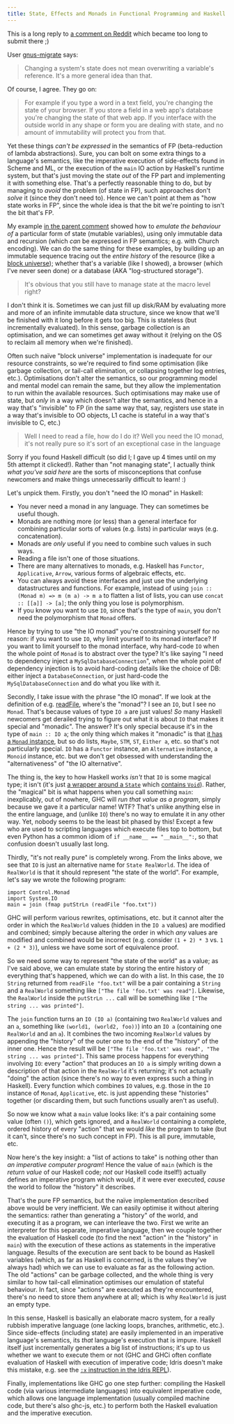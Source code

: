 ```yaml
---
title: State, Effects and Monads in Functional Programming and Haskell
---
```

This is a long reply to [a comment on Reddit](
https://www.reddit.com/r/programming/comments/6mqxh2/pragmatic_functional_programming/dk5kxye)
which became too long to submit there ;)

User [gnus-migrate](https://www.reddit.com/user/gnus-migrate) says:

> Changing a system's state does not mean overwriting a variable's reference.
> It's a more general idea than that.

Of course, I agree. They go on:

> For example if you type a word in a text field, you're changing the state of
> your browser. If you store a field in a web app's database you're changing the
> state of that web app. If you interface with the outside world in any shape or
> form you are dealing with state, and no amount of immutability will protect
> you from that.

Yet these things *can't be expressed* in the semantics of FP (beta-reduction of
lambda abstractions). Sure, you can bolt on some extra things to a language's
semantics, like the imperative execution of side-effects found in Scheme and ML,
or the execution of the `main` IO action by Haskell's runtime system, but that's
just moving the state *out* of the FP part and implementing it with something
else. That's a perfectly reasonable thing to do, but by managing to *avoid* the
problem (of state in FP), such approaches don't *solve* it (since they don't
need to). Hence we can't point at them as "how state works in FP", since the
whole idea is that the bit we're pointing to isn't the bit that's FP.

My example [in the parent comment](
https://www.reddit.com/r/programming/comments/6mqxh2/pragmatic_functional_programming/dk446b0)
showed how to *emulate the behaviour of* a particular form of state (mutable
variables), using only immutable data and recursion (which *can* be expressed in
FP semantics; e.g. with Church encoding). We can do the same thing for these
examples, by building up an immutable sequence tracing out the *entire history*
of the resource (like a [block universe](
https://en.wikipedia.org/wiki/Eternalism_(philosophy_of_time))); whether that's
a variable (like I showed), a browser (which I've never seen done) or a database
(AKA "log-structured storage").

> It's obvious that you still have to manage state at the macro level right?

I don't think it is. Sometimes we can just fill up disk/RAM by evaluating more
and more of an infinite immutable data structure, since we know that we'll be
finished with it long before it gets too big. This is stateless (but
incrementally evaluated). In this sense, garbage collection is an optimisation,
and we can sometimes get away without it (relying on the OS to reclaim all
memory when we're finished).

Often such naïve "block universe" implementation is inadequate for our resource
constraints, so we're required to find some optimisation (like garbage
collection, or tail-call elimination, or collapsing together log entries,
etc.). Optimisations don't alter the semantics, so our programming model and
mental model can remain the same, but they allow the implementation to run
within the available resources. Such optimisations may make use of state, but
*only* in a way which doesn't alter the semantics, and hence in a way that's
"invisible" to FP (in the same way that, say, registers use state in a way
that's invisible to OO objects, L1 cache is stateful in a way that's invisible
to C, etc.)

> Well I need to read a file, how do I do it? Well you need the IO monad, it's
> not really pure so it's sort of an exceptional case in the language

Sorry if you found Haskell difficult (so did I; I gave up 4 times until on my
5th attempt it clicked!). Rather than "not managing state", I actually think
*what you've said here* are the sorts of misconceptions that confuse newcomers
and make things unnecessarily difficult to learn! :)

Let's unpick them. Firstly, you don't "need the IO monad" in Haskell:

 - You never need a monad in any language. They can sometimes be useful though.
 - Monads are nothing more (or less) than a general interface for combining
   particular sorts of values (e.g. lists) in particular ways
   (e.g. concatenation).
 - Monads are *only* useful if you need to combine such values in such ways.
 - Reading a file isn't one of those situations.
 - There are many alternatives to monads, e.g. Haskell has `Functor`,
   `Applicative`, `Arrow`, various forms of algebraic effects, etc.
 - You can always avoid these interfaces and just use the underlying
   datastructures and functions. For example, instead of using
   `join :: (Monad m) => m (m a) -> m a` to flatten a list of lists, you can use
   `concat :: [[a]] -> [a]`; the only thing you lose is polymorphism.
 - If you know you want to use `IO`, since that's the type of `main`, you don't
   need the polymorphism that `Monad` offers.

Hence by trying to use "the IO monad" you're constraining yourself for no
reason: if you want to use `IO`, why limit yourself to its monad interface? If
you want to limit yourself to the monad interface, why hard-code `IO` when the
whole point of `Monad` is to abstract over the type? It's like saying "I need to
dependency inject a `MySqlDatabaseConnection`", when the whole point of
dependency injection is to avoid hard-coding details like the choice of DB:
either inject a `DatabaseConnection`, or just hard-code the
`MySqlDatabaseConnection` and do what you like with it.

Secondly, I take issue with the phrase "the IO monad". If we look at the
definition of
e.g. [readFile](http://hackage.haskell.org/package/base-4.9.1.0/docs/Prelude.html#v:readFile),
where's the "monad"? I see an `IO`, but I see no `Monad`. That's because values
of type `IO a` are just values! *So* many Haskell newcomers get derailed trying
to figure out what it is about `IO` that makes it special and "monadic". The
answer? It's only special because it's in the type of `main :: IO a`; the only
thing which makes it "monadic" is
that
[it has a `Monad` instance](http://hackage.haskell.org/package/base-4.9.1.0/docs/src/GHC.Base.html#line-1093),
but so do lists, `Maybe`, `STM`, `ST`, `Either a`, etc. so that's not
particularly special. `IO` has a `Functor` instance, an `Alternative` instance,
a `Monoid` instance, etc. but we don't get obsessed with understanding the
"alternativeness" of "the IO alternative".

The thing is, the key to how Haskell works *isn't* that `IO` is some magical
type; it isn't (it's
just
[a wrapper around a `State`](https://github.com/ghc/ghc/blob/master/libraries/base/GHC/Base.hs#L1212) which
[contains `Void`](https://github.com/ghc/packages-base/blob/master/GHC/Base.lhs#L751)). Rather,
the "magical" bit is what happens when you call something `main`: inexplicably,
out of nowhere, GHC will *run that value as a program*, simply because we gave
it a particular name! WTF? That's unlike anything else in the entire language,
and (unlike `IO`) there's no way to emulate it in any other way. Yet, nobody
seems to be the least bit phased by this! Except a few who are used to scripting
languages which execute files top to bottom, but even Python has a common idiom
of `if __name__ == "__main__":`, so that confusion doesn't usually last long.

Thirdly, "it's not really pure" is completely wrong. From the links above, we
see that `IO` is just an alternative name for `State RealWorld`. The idea of
`RealWorld` is that it should represent "the state of the world". For example,
let's say we wrote the following program:

    import Control.Monad
    import System.IO
    main = join (fmap putStrLn (readFile "foo.txt"))

GHC will perform various rewrites, optimisations, etc. but it cannot alter the
order in which the `RealWorld` values (hidden in the `IO a` values) are modified
and combined; simply because altering the order in which *any* values are
modified and combined would be incorrect (e.g. consider `(1 + 2) * 3` vs. `1 +
(2 * 3)`), unless we have some sort of equivalence proof.

So we need some way to represent "the state of the world" as a value; as I've
said above, we can emulate state by storing the entire history of everything
that's happened, which we can do with a list. In this case, the `IO String`
returned from `readFile "foo.txt"` will be a pair containing a `String` and a
`RealWorld` something like `["The file 'foo.txt' was read"]`. Likewise, the
`RealWorld` inside the `putStrLn ...` call will be something like `["The string
... was printed"]`.

The `join` function turns an `IO (IO a)` (containing two `RealWorld` values and
an `a`, something like `(world1, (world2, foo))`) into an `IO a` (containing one
`RealWorld` and an `a`). It combines the two incoming `RealWorld` values by
appending the "history" of the outer one to the end of the "history" of the
inner one. Hence the result will be `["The file 'foo.txt' was read", "The string
... was printed"]`. This same process happens for everything involving `IO`:
every "action" that produces an `IO a` is simply writing down a description of
that action in the `RealWorld` it's returning; it's not actually "doing" the
action (since there's no way to even express such a thing in Haskell). Every
function which combines `IO` values, e.g. those in the `IO` instance of `Monad`,
`Applicative`, etc. is just appending these "histories" together (or discarding
them, but such functions usually aren't as useful).

So now we know what a `main` value looks like: it's a pair containing some value
(often `()`), which gets ignored, and a `RealWorld` containing a complete,
ordered history of every "action" that we would *like* the program to take (but
it can't, since there's no such concept in FP). This is all pure, immutable,
etc.

Now here's the key insight: a "list of actions to take" is nothing other than
*an imperative computer program*! Hence the value of `main` (which is the
*return value* of our Haskell code; *not* our Haskell code itself!) actually
defines an imperative program which would, if it were ever executed, *cause* the
world to follow the "history" it describes.

That's the pure FP semantics, but the naïve implementation described above would
be very inefficient. We can easily optimise it without altering the semantics:
rather than generating a "history" of the world, and executing it as a program,
we can interleave the two. First we write an interpreter for this separate,
imperative language, then we couple together the evaluation of Haskell code (to
find the next "action" in the "history" in `main`) with the execution of these
actions as statements in the imperative language. Results of the execution are
sent back to be bound as Haskell variables (which, as far as Haskell is
concerned, is the values they've always had) which we can use to evaluate as far
as the following action. The old "actions" can be garbage collected, and the
whole thing is very similar to how tail-call elimination optimises our emulation
of stateful behaviour. In fact, since "actions" are executed as they're
encountered, there's no need to store them anywhere at all; which is why
`RealWorld` is just an empty type.

In this sense, Haskell is basically an elaborate macro system, for a really
rubbish imperative language (one lacking loops, branches, arithmetic,
etc.). Since side-effects (including state) are easily implemented in an
imperative language's semantics, its *that* language's execution that is
impure. Haskell itself just incrementally generates a big list of instructions;
it's up to us whether we want to execute them or not (GHC and GHCi often
conflate evaluation of Haskell with execution of imperative code; Idris doesn't
make this mistake, e.g. see
the
[`:x` instruction in the Idris REPL](http://docs.idris-lang.org/en/latest/reference/repl.html)).

Finally, implementations like GHC go one step further: compiling the Haskell
code (via various intermediate languages) into equivalent imperative code, which
allows one language implementation (usually compiled machine code, but there's
also ghc-js, etc.) to perform both the Haskell evaluation and the imperative
execution.
